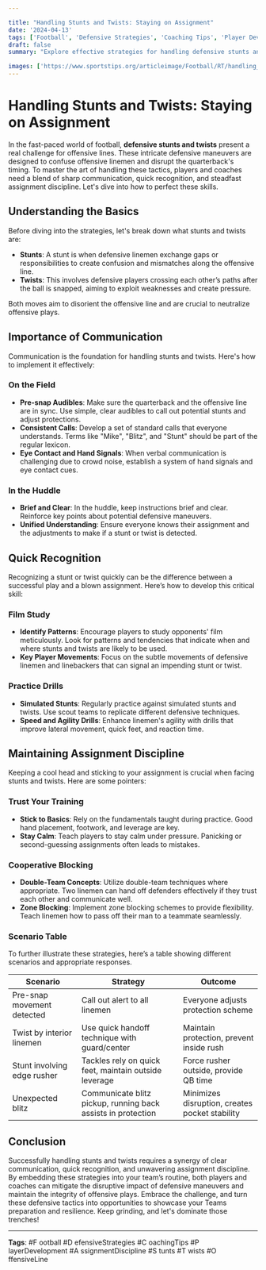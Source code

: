 ```yaml
---

title: "Handling Stunts and Twists: Staying on Assignment"
date: '2024-04-13'
tags: ['Football', 'Defensive Strategies', 'Coaching Tips', 'Player Development', 'Assignment Discipline', 'Stunts', 'Twists', 'Offensive Line']
draft: false
summary: "Explore effective strategies for handling defensive stunts and twists in football, focusing on the importance of communication, quick recognition, and maintaining assignment discipline for both players and coaches."

images: ['https://www.sportstips.org/articleimage/Football/RT/handling_stunts_and_twists_staying_on_assignment.webp']
---
```


# Handling Stunts and Twists: Staying on Assignment

In the fast-paced world of football, **defensive stunts and twists** present a real challenge for offensive lines. These intricate defensive maneuvers are designed to confuse offensive linemen and disrupt the quarterback's timing. To master the art of handling these tactics, players and coaches need a blend of sharp communication, quick recognition, and steadfast assignment discipline. Let's dive into how to perfect these skills.

## Understanding the Basics

Before diving into the strategies, let's break down what stunts and twists are:

- **Stunts**: A stunt is when defensive linemen exchange gaps or responsibilities to create confusion and mismatches along the offensive line.
- **Twists**: This involves defensive players crossing each other’s paths after the ball is snapped, aiming to exploit weaknesses and create pressure.

Both moves aim to disorient the offensive line and are crucial to neutralize offensive plays.

## Importance of Communication

Communication is the foundation for handling stunts and twists. Here's how to implement it effectively:

### On the Field

- **Pre-snap Audibles**: Make sure the quarterback and the offensive line are in sync. Use simple, clear audibles to call out potential stunts and adjust protections.
- **Consistent Calls**: Develop a set of standard calls that everyone understands. Terms like "Mike", "Blitz", and "Stunt" should be part of the regular lexicon.
- **Eye Contact and Hand Signals**: When verbal communication is challenging due to crowd noise, establish a system of hand signals and eye contact cues.

### In the Huddle

- **Brief and Clear**: In the huddle, keep instructions brief and clear. Reinforce key points about potential defensive maneuvers.
- **Unified Understanding**: Ensure everyone knows their assignment and the adjustments to make if a stunt or twist is detected.

## Quick Recognition

Recognizing a stunt or twist quickly can be the difference between a successful play and a blown assignment. Here’s how to develop this critical skill:

### Film Study

- **Identify Patterns**: Encourage players to study opponents' film meticulously. Look for patterns and tendencies that indicate when and where stunts and twists are likely to be used.
- **Key Player Movements**: Focus on the subtle movements of defensive linemen and linebackers that can signal an impending stunt or twist.

### Practice Drills

- **Simulated Stunts**: Regularly practice against simulated stunts and twists. Use scout teams to replicate different defensive techniques.
- **Speed and Agility Drills**: Enhance linemen's agility with drills that improve lateral movement, quick feet, and reaction time.

## Maintaining Assignment Discipline

Keeping a cool head and sticking to your assignment is crucial when facing stunts and twists. Here are some pointers:

### Trust Your Training

- **Stick to Basics**: Rely on the fundamentals taught during practice. Good hand placement, footwork, and leverage are key.
- **Stay Calm**: Teach players to stay calm under pressure. Panicking or second-guessing assignments often leads to mistakes.

### Cooperative Blocking

- **Double-Team Concepts**: Utilize double-team techniques where appropriate. Two linemen can hand off defenders effectively if they trust each other and communicate well.
- **Zone Blocking**: Implement zone blocking schemes to provide flexibility. Teach linemen how to pass off their man to a teammate seamlessly.

### Scenario Table

To further illustrate these strategies, here’s a table showing different scenarios and appropriate responses.

| Scenario                   | Strategy                                     | Outcome                                 |
|----------------------------|----------------------------------------------|-----------------------------------------|
| Pre-snap movement detected | Call out alert to all linemen                | Everyone adjusts protection scheme      |
| Twist by interior linemen  | Use quick handoff technique with guard/center| Maintain protection, prevent inside rush|
| Stunt involving edge rusher| Tackles rely on quick feet, maintain outside leverage | Force rusher outside, provide QB time   |
| Unexpected blitz          | Communicate blitz pickup, running back assists in protection | Minimizes disruption, creates pocket stability |

## Conclusion

Successfully handling stunts and twists requires a synergy of clear communication, quick recognition, and unwavering assignment discipline. By embedding these strategies into your team’s routine, both players and coaches can mitigate the disruptive impact of defensive maneuvers and maintain the integrity of offensive plays. Embrace the challenge, and turn these defensive tactics into opportunities to showcase your Teams preparation and resilience. Keep grinding, and let's dominate those trenches!

---

**Tags**: #F ootball #D efensiveStrategies #C oachingTips #P layerDevelopment #A ssignmentDiscipline #S tunts #T wists #O ffensiveLine
```
